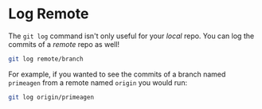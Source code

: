 # Log Remote

The `git log` command isn't only useful for your _local_ repo. You can log the commits of a _remote_ repo as well!

```bash
git log remote/branch
```

For example, if you wanted to see the commits of a branch named `primeagen` from a remote named `origin` you would run:

```bash
git log origin/primeagen
```

